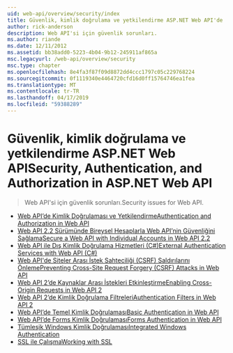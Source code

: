 ```yaml
---
uid: web-api/overview/security/index
title: Güvenlik, kimlik doğrulama ve yetkilendirme ASP.NET Web API'de | Microsoft Docs
author: rick-anderson
description: Web API'si için güvenlik sorunları.
ms.author: riande
ms.date: 12/11/2012
ms.assetid: bb38add0-5223-4b04-9b12-245911af865a
msc.legacyurl: /web-api/overview/security
msc.type: chapter
ms.openlocfilehash: 8e4fa3f87f09d8872dd4ccc1797c05c229768224
ms.sourcegitcommit: 0f1119340e4464720cfd16d0ff15764746ea1fea
ms.translationtype: MT
ms.contentlocale: tr-TR
ms.lasthandoff: 04/17/2019
ms.locfileid: "59388289"
---
```

# <a name="security-authentication-and-authorization-in-aspnet-web-api"></a><span data-ttu-id="2c32c-103">Güvenlik, kimlik doğrulama ve yetkilendirme ASP.NET Web API</span><span class="sxs-lookup"><span data-stu-id="2c32c-103">Security, Authentication, and Authorization in ASP.NET Web API</span></span>

> <span data-ttu-id="2c32c-104">Web API'si için güvenlik sorunları.</span><span class="sxs-lookup"><span data-stu-id="2c32c-104">Security issues for Web API.</span></span>


- [<span data-ttu-id="2c32c-105">Web API’de Kimlik Doğrulaması ve Yetkilendirme</span><span class="sxs-lookup"><span data-stu-id="2c32c-105">Authentication and Authorization in Web API</span></span>](authentication-and-authorization-in-aspnet-web-api.md)
- [<span data-ttu-id="2c32c-106">Web API 2.2 Sürümünde Bireysel Hesaplarla Web API’nin Güvenliğini Sağlama</span><span class="sxs-lookup"><span data-stu-id="2c32c-106">Secure a Web API with Individual Accounts in Web API 2.2</span></span>](individual-accounts-in-web-api.md)
- [<span data-ttu-id="2c32c-107">Web API ile Dış Kimlik Doğrulama Hizmetleri (C#)</span><span class="sxs-lookup"><span data-stu-id="2c32c-107">External Authentication Services with Web API (C#)</span></span>](external-authentication-services.md)
- [<span data-ttu-id="2c32c-108">Web API'de Siteler Arası İstek Sahteciliği (CSRF) Saldırılarını Önleme</span><span class="sxs-lookup"><span data-stu-id="2c32c-108">Preventing Cross-Site Request Forgery (CSRF) Attacks in Web API</span></span>](preventing-cross-site-request-forgery-csrf-attacks.md)
- [<span data-ttu-id="2c32c-109">Web API 2’de Kaynaklar Arası İstekleri Etkinleştirme</span><span class="sxs-lookup"><span data-stu-id="2c32c-109">Enabling Cross-Origin Requests in Web API 2</span></span>](enabling-cross-origin-requests-in-web-api.md)
- [<span data-ttu-id="2c32c-110">Web API 2’de Kimlik Doğrulama Filtreleri</span><span class="sxs-lookup"><span data-stu-id="2c32c-110">Authentication Filters in Web API 2</span></span>](authentication-filters.md)
- [<span data-ttu-id="2c32c-111">Web API’de Temel Kimlik Doğrulaması</span><span class="sxs-lookup"><span data-stu-id="2c32c-111">Basic Authentication in Web API</span></span>](basic-authentication.md)
- [<span data-ttu-id="2c32c-112">Web API’de Forms Kimlik Doğrulaması</span><span class="sxs-lookup"><span data-stu-id="2c32c-112">Forms Authentication in Web API</span></span>](forms-authentication.md)
- [<span data-ttu-id="2c32c-113">Tümleşik Windows Kimlik Doğrulaması</span><span class="sxs-lookup"><span data-stu-id="2c32c-113">Integrated Windows Authentication</span></span>](integrated-windows-authentication.md)
- [<span data-ttu-id="2c32c-114">SSL ile Çalışma</span><span class="sxs-lookup"><span data-stu-id="2c32c-114">Working with SSL</span></span>](working-with-ssl-in-web-api.md)
